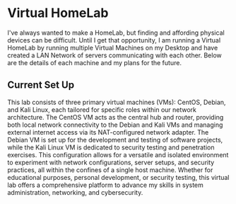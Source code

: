 # Virtual HomeLab
I've always wanted to make a HomeLab, but finding and affording physical devices can be difficult. Until I get that opportunity, I am running a Virtual HomeLab by running multiple Virtual Machines on my Desktop and have created a LAN Network of servers communicating with each other. Below are the details of each machine and my plans for the future.

## Current Set Up
This lab consists of three primary virtual machines (VMs): CentOS, Debian, and Kali Linux, each tailored for specific roles within our network architecture. The CentOS VM acts as the central hub and router, providing both local network connectivity to the Debian and Kali VMs and managing external internet access via its NAT-configured network adapter. The Debian VM is set up for the development and testing of software projects, while the Kali Linux VM is dedicated to security testing and penetration exercises. This configuration allows for a versatile and isolated environment to experiment with network configurations, server setups, and security practices, all within the confines of a single host machine. Whether for educational purposes, personal development, or security testing, this virtual lab offers a comprehensive platform to advance my skills in system administration, networking, and cybersecurity.
